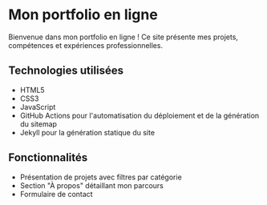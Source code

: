 # Mon portfolio en ligne

Bienvenue dans mon portfolio en ligne ! Ce site présente mes projets, compétences et expériences professionnelles.

## Technologies utilisées

- HTML5
- CSS3
- JavaScript
- GitHub Actions pour l'automatisation du déploiement et de la génération du sitemap
- Jekyll pour la génération statique du site

## Fonctionnalités

- Présentation de projets avec filtres par catégorie
- Section "À propos" détaillant mon parcours
- Formulaire de contact